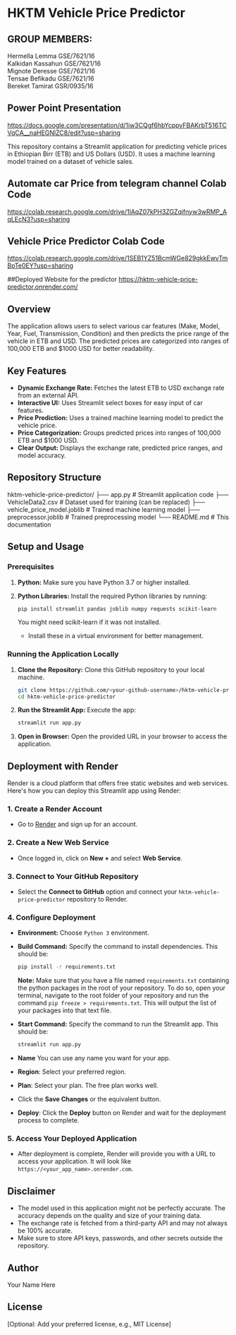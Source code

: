 # HKTM Vehicle Price Predictor

## GROUP MEMBERS:
Hermella Lemma			GSE/7621/16<br />
Kalkidan Kassahun		GSE/7621/16<br />
Mignote Deresse			GSE/7621/16<br />
Tensae Befikadu			GSE/7621/16<br />
Bereket Tamirat			GSR/0935/16<br />

## Power Point Presentation<br />
https://docs.google.com/presentation/d/1iw3CQgf6hbYcppvFBAKrbT516TCVqCA__naHEGNlZC8/edit?usp=sharing

This repository contains a Streamlit application for predicting vehicle prices in Ethiopian Birr (ETB) and US Dollars (USD). It uses a machine learning model trained on a dataset of vehicle sales.

## Automate car Price from telegram channel Colab Code
https://colab.research.google.com/drive/1lAqZ07kPH3ZGZqifnyw3wRMP_AqLEcN3?usp=sharing

## Vehicle Price Predictor Colab Code
https://colab.research.google.com/drive/1SEB1YZ51BcmWGe829gkkEwvTmBpTe0EY?usp=sharing

##Deployed Website for the predictor
https://hktm-vehicle-price-predictor.onrender.com/


## Overview

The application allows users to select various car features (Make, Model, Year, Fuel, Transmission, Condition) and then predicts the price range of the vehicle in ETB and USD. The predicted prices are categorized into ranges of 100,000 ETB and $1000 USD for better readability.

## Key Features

- **Dynamic Exchange Rate:** Fetches the latest ETB to USD exchange rate from an external API.
- **Interactive UI:** Uses Streamlit select boxes for easy input of car features.
- **Price Prediction:** Uses a trained machine learning model to predict the vehicle price.
- **Price Categorization:** Groups predicted prices into ranges of 100,000 ETB and $1000 USD.
- **Clear Output:** Displays the exchange rate, predicted price ranges, and model accuracy.

## Repository Structure

hktm-vehicle-price-predictor/
├── app.py # Streamlit application code
├── VehicleData2.csv # Dataset used for training (can be replaced)
├── vehicle_price_model.joblib # Trained machine learning model
├── preprocessor.joblib # Trained preprocessing model
└── README.md # This documentation

## Setup and Usage

### Prerequisites

1.  **Python:** Make sure you have Python 3.7 or higher installed.
2.  **Python Libraries:** Install the required Python libraries by running:

    ```bash
    pip install streamlit pandas joblib numpy requests scikit-learn
    ```

    You might need scikit-learn if it was not installed.

    - Install these in a virtual environment for better management.

### Running the Application Locally

1.  **Clone the Repository:** Clone this GitHub repository to your local machine.
    ```bash
    git clone https://github.com/<your-github-username>/hktm-vehicle-price-predictor.git
    cd hktm-vehicle-price-predictor
    ```
2.  **Run the Streamlit App:** Execute the app:
    ```bash
    streamlit run app.py
    ```
3.  **Open in Browser:** Open the provided URL in your browser to access the application.

## Deployment with Render

Render is a cloud platform that offers free static websites and web services. Here's how you can deploy this Streamlit app using Render:

### 1. Create a Render Account

- Go to [Render](https://render.com/) and sign up for an account.

### 2. Create a New Web Service

- Once logged in, click on **New +** and select **Web Service**.

### 3. Connect to Your GitHub Repository

- Select the **Connect to GitHub** option and connect your `hktm-vehicle-price-predictor` repository to Render.

### 4. Configure Deployment

- **Environment:** Choose `Python 3` environment.
- **Build Command:** Specify the command to install dependencies. This should be:
  ```bash
  pip install -r requirements.txt
  ```
  **Note:** Make sure that you have a file named `requirements.txt` containing the python packages in the root of your repository. To do so, open your terminal, navigate to the root folder of your repository and run the command `pip freeze > requirements.txt`. This will output the list of your packages into that text file.
- **Start Command:** Specify the command to run the Streamlit app. This should be:
  ```bash
  streamlit run app.py
  ```
- **Name** You can use any name you want for your app.
- **Region**: Select your preferred region.
- **Plan**: Select your plan. The free plan works well.

- Click the **Save Changes** or the equivalent button.
- **Deploy**: Click the **Deploy** button on Render and wait for the deployment process to complete.

### 5. Access Your Deployed Application

- After deployment is complete, Render will provide you with a URL to access your application. It will look like `https://<your_app_name>.onrender.com`.

## Disclaimer

- The model used in this application might not be perfectly accurate. The accuracy depends on the quality and size of your training data.
- The exchange rate is fetched from a third-party API and may not always be 100% accurate.
- Make sure to store API keys, passwords, and other secrets outside the repository.

## Author

Your Name Here

## License

[Optional: Add your preferred license, e.g., MIT License]
